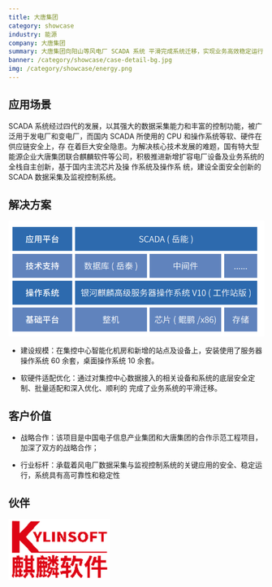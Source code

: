 ```yaml
---
title: 大唐集团
category: showcase
industry: 能源
company: 大唐集团
summary: 大唐集团向阳山等风电厂 SCADA 系统 平滑完成系统迁移，实现业务高效稳定运行
banner: /category/showcase/case-detail-bg.jpg
img: /category/showcase/energy.png
---
```



## 应用场景

SCADA 系统经过四代的发展，以其强大的数据采集能力和丰富的控制功能，被广泛用于发电厂和变电厂，而国内 SCADA 所使用的 CPU 和操作系统等软、硬件在供应链安全上，存 在着巨大安全隐患。为解决核心技术发展的难题，国有特大型 能源企业大唐集团联合麒麟软件等公司，积极推进新增扩容电厂设备及业务系统的全栈自主创新，基于国内主流芯片及操 作系统及操作系 统，建设全面安全创新的 SCADA 数据采集及监视控制系统。





## 解决方案

<div class="case-img"><img src="./media/image1.png"  ></div>


-   建设规模：在集控中心智能化机房和新增的站点及设备上，安装使用了服务器操作系统 60 余套，桌面操作系统 10 余套。 

-   软硬件适配优化：通过对集控中心数据接入的相关设备和系统的底层安全定制、批量适配和深入优化、顺利的 完成了业务系统的平滑迁移。


## 客户价值

-   战略合作：该项目是中国电子信息产业集团和大唐集团的合作示范工程项目，加深了双方的战略合作；

-   行业标杆：承载着风电厂数据采集与监视控制系统的关键应用的安全、稳定运行，系统具有高可靠性和稳定性


## 伙伴

<img src="./media/image2.png" width="200" >
